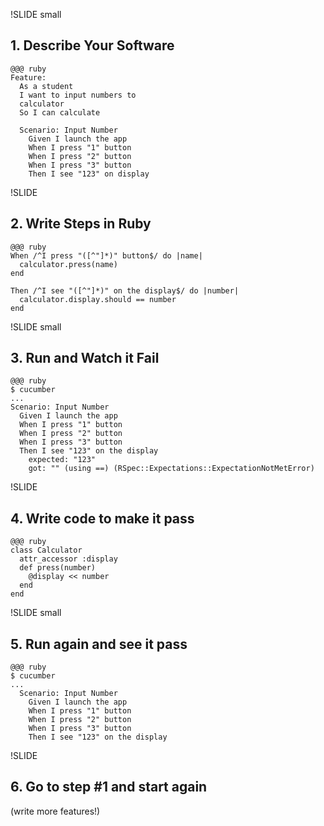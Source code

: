 !SLIDE small
## 1. Describe Your Software ##

    @@@ ruby
    Feature: 
      As a student
      I want to input numbers to 
      calculator
      So I can calculate

      Scenario: Input Number
        Given I launch the app
        When I press "1" button
        When I press "2" button
        When I press "3" button
        Then I see "123" on display

!SLIDE
## 2. Write Steps in Ruby ##
    
    @@@ ruby
    When /^I press "([^"]*)" button$/ do |name|
      calculator.press(name)
    end

    Then /^I see "([^"]*)" on the display$/ do |number|
      calculator.display.should == number
    end

!SLIDE small
## 3. Run and Watch it Fail ##

    @@@ ruby
    $ cucumber
    ...
    Scenario: Input Number
      Given I launch the app
      When I press "1" button
      When I press "2" button
      When I press "3" button
      Then I see "123" on the display
        expected: "123"
        got: "" (using ==) (RSpec::Expectations::ExpectationNotMetError)


!SLIDE
## 4. Write code to make it pass ##
    
    @@@ ruby
    class Calculator
      attr_accessor :display
      def press(number)
        @display << number
      end
    end

!SLIDE small
## 5. Run again and see it pass ##

    @@@ ruby
    $ cucumber
    ...
      Scenario: Input Number
        Given I launch the app
        When I press "1" button
        When I press "2" button
        When I press "3" button
        Then I see "123" on the display

!SLIDE
## 6. Go to step #1 and start again

(write more features!)
